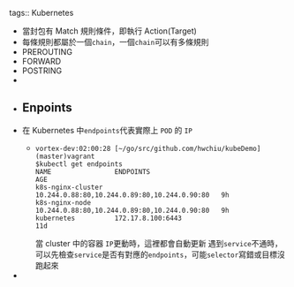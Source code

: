 tags:: Kubernetes

- 當封包有 Match 規則條件，即執行 Action(Target)
- 每條規則都屬於一個`chain`，一個`chain`可以有多條規則
- PREROUTING
- FORWARD
- POSTRING
-
- ## Enpoints
- 在 Kubernetes 中`endpoints`代表實際上 `POD` 的 `IP`
	- ```
	  vortex-dev:02:00:28 [~/go/src/github.com/hwchiu/kubeDemo](master)vagrant
	  $kubectl get endpoints
	  NAME                ENDPOINTS                                      AGE
	  k8s-nginx-cluster   10.244.0.88:80,10.244.0.89:80,10.244.0.90:80   9h
	  k8s-nginx-node      10.244.0.88:80,10.244.0.89:80,10.244.0.90:80   9h
	  kubernetes          172.17.8.100:6443                              11d
	  ```
	  當 cluster 中的容器 `IP`更動時，這裡都會自動更新
	  遇到`service`不通時，可以先檢查`service`是否有對應的`endpoints`，可能`selector`寫錯或目標沒跑起來
-